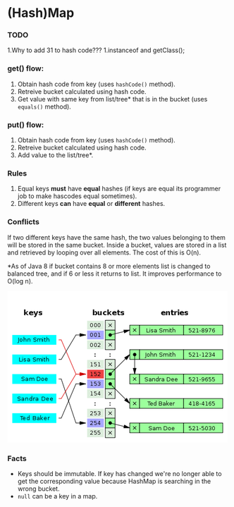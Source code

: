 # (Hash)Map

### TODO

1.Why to add 31 to hash code???
1.instanceof and getClass();

### get() flow:

1. Obtain hash code from key (uses `hashCode()` method).
1. Retreive bucket calculated using hash code.
1. Get value with same key from list/tree\* that is in the bucket (uses `equals()` method).

### put() flow:

1. Obtain hash code from key (uses `hashCode()` method).
1. Retreive bucket calculated using hash code.
1. Add value to the list/tree\*.

### Rules

1. Equal keys **must** have **equal** hashes (if keys are equal its programmer job to make hascodes equal sometimes).
1. Different keys **can** have **equal** or **different** hashes.

### Conflicts

If two different keys have the same hash, the two values belonging to them will be stored in the same bucket. Inside a bucket, values are stored in a list and retrieved by looping over all elements. The cost of this is O(n).

\*As of Java 8 if bucket contains 8 or more elements list is changed to balanced tree, and if 6 or less it returns to list. It improves performance to O(log n).

![hashmap](hashmap.png)

### Facts

- Keys should be immutable. If key has changed we're no longer able to get the corresponding value because HashMap is searching in the wrong bucket.
- `null` can be a key in a map.
